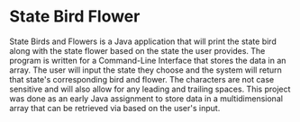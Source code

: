# State Bird Flower
State Birds and Flowers is a Java application that will print the state bird along with the state flower based on the state the user provides. The program is written for a Command-Line Interface that stores the data in an array. The user will input the state they choose and the system will return that state's corresponding bird and flower. The characters are not case sensitive and will also allow for any leading and trailing spaces. This project was done as an early Java assignment to store data in a multidimensional array that can be retrieved via based on the user's input.
